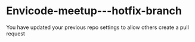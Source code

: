 # Envicode-meetup---hotfix-branch
You have updated your previous repo settings to allow others create a pull request
